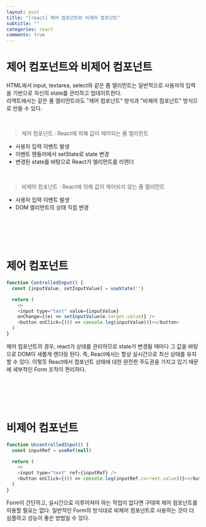 ```yaml
---
layout: post
title: "[react] 제어 컴포넌트와 비제어 컴포넌트"
subtitle: ""
categories: react
comments: true
---
```


# 제어 컴포넌트와 비제어 컴포넌트

HTML에서 input, textarea, select와 같은 폼 엘리먼트는 일반적으로 사용자의 입력을 기반으로 자신의 state를 관리하고 업데이트한다.<br>
리액트에서는 같은 폼 엘리먼트라도 "제어 컴포넌트" 방식과 "비제어 컴포넌트" 방식으로 만들 수 있다.

<br>

> 제어 컴포넌트 : React에 의해 값이 제어되는 폼 엘리먼트

- 사용자 입력 이벤트 발생<br>
- 이벤트 헨들러에서 setState로 state 변경<br>
- 변경된 state를 바탕으로 React가 엘리먼트를 리렌더

<br>

> 비제어 컴포넌트 : React에 의해 값이 제어되지 않는 폼 엘리먼트

- 사용자 입력 이벤트 발생
- DOM 엘리먼트의 상태 직접 변경

<br>
<br>
<br>
<br>

# 제어 컴포넌트

```js
function ControlledInput() {
  const [inputValue, setInputValue] = useState('')

  return (
    <>
    <input type="text" value={inputValue}
    onChange={(e) => setInputValue(e.target.value)} />
    <button onClick={(() => console.log(inputValue))}></button>
  )
}
```

제어 컴포넌트의 경우, react가 상태를 관리하므로 state가 변경될 때마다 그 값을 바탕으로 DOM이 새롭게 렌더링 된다. 즉, React에서는 항상 실시간으로 최신 상태를 유지할 수 있다. 이렇듯 React에서 컴포넌트 상태에 대한 완전한 주도권을 가지고 있기 때문에 세부적인 Form 조작이 편리하다.

<br>
<br>
<br>
<br>

# 비제어 컴포넌트

```js
function UncontrolledInput() {
  const inputRef = useRef(null)

  return (
    <>
    <input type="text" ref={inputRef} />
    <button onClick={(() => console.log(inputRef.current.value))}></button>
  )
}
```

Form이 간단하고, 실시간으로 이루어져야 하는 작업이 없다면 구태여 제어 컴포넌트를 이용할 필요는 없다. 일반적인 Form의 방식대로 비제어 컴포넌트로 사용하는 것이 더 심플하고 성능이 좋은 방법일 수 있다.

